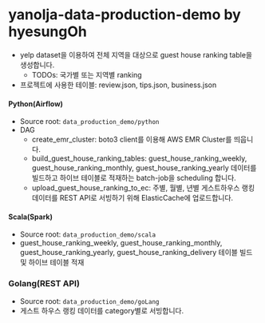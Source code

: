 # yanolja-data-production-demo by hyesungOh
- yelp dataset을 이용하여 전체 지역을 대상으로 guest house ranking table을 생성합니다.
  - TODOs: 국가별 또는 지역별 ranking
- 프로젝트에 사용한 테이블: review.json, tips.json, business.json

#### Python(Airflow)
- Source root: `data_production_demo/python`
- DAG
  - create_emr_cluster: boto3 client를 이용해 AWS EMR Cluster를 띄웁니다. 
  - build_guest_house_ranking_tables: guest_house_ranking_weekly, guest_house_ranking_monthly, guest_house_ranking_yearly 데이터를 빌드하고 하이브 테이블로 적재하는 batch-job을 scheduling 합니다.
  - upload_guest_house_ranking_to_ec: 주별, 월별, 년별 게스트하우스 랭킹 데이터를 REST API로 서빙하기 위해 ElasticCache에 업로드합니다.

#### Scala(Spark)
- Source root: `data_production_demo/scala`
- guest_house_ranking_weekly, guest_house_ranking_monthly, guest_house_ranking_yearly, guest_house_ranking_delivery 테이블 빌드 및 하이브 테이블 적재

### Golang(REST API)
- Source root: `data_production_demo/goLang`
- 게스트 하우스 랭킹 데이터를 category별로 서빙합니다.

